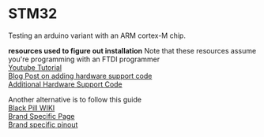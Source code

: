 # STM32
Testing an arduino variant with an ARM cortex-M chip. 

**resources used to figure out installation**
Note that these resources assume you're programming with an FTDI programmer  
[Youtube Tutorial](https://www.youtube.com/watch?v=MLEQk73zJoU&t=505s)  
[Blog Post on adding hardware support code](https://tomknabe.com/adding-controllino-boards-to-osx/)  
[Additional Hardware Support Code](https://github.com/rogerclarkmelbourne/Arduino_STM32)  

Another alternative is to follow this guide  
[Black Pill WIKI](https://wiki.stm32duino.com/index.php?title=Black_Pill)  
[Brand Specific Page](https://wiki.stm32duino.com/index.php?title=RobotDyn_Black_Pill)  
[Brand specific pinout](https://robotdyn.com/pub/media/0G-00005692==STM32F103C8T6-STM32MiniSystem/DOCS/PINOUT==0G-00005692==STM32F103C8T6-STM32MiniSystem.pdf)  